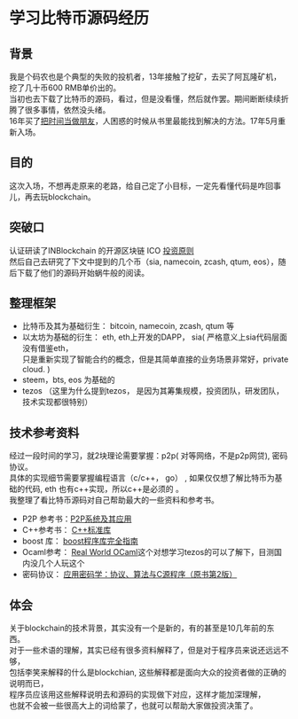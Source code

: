 # 学习比特币源码经历

## 背景
   我是个码农也是个典型的失败的投机者，13年接触了挖矿，去买了阿瓦隆矿机，挖了几十币600 RMB单价出的。    
   当初也去下载了比特币的源码，看过，但是没看懂，然后就作罢。期间断断续续折腾了很多事情，依然没头绪。    
   16年买了[把时间当做朋友][metathink]，人困惑的时候从书里最能找到解决的方法。17年5月重新入场。       

## 目的
   这次入场，不想再走原来的老路，给自己定了小目标，一定先看懂代码是咋回事儿，再去玩blockchain。

## 突破口
   认证研读了INBlockchain 的开源区块链 ICO [投资原则][inblockchain]    
   然后自己去研究了下文中提到的几个币（sia, namecoin, zcash, qtum, eos），随后下载了他们的源码开始蜗牛般的阅读。    


## 整理框架
   * 比特币及其为基础衍生： bitcoin, namecoin, zcash, qtum 等   
   * 以太坊为基础的衍生： eth,  eth上开发的DAPP， sia( 严格意义上sia代码层面没有借鉴eth，    
   只是重新实现了智能合约的概念，但是其简单直接的业务场景非常好，private cloud. )    
   * steem，bts, eos 为基础的    
   * tezos （这里为什么提到tezos， 是因为其筹集规模，投资团队，研发团队，技术实现都很特别）   


## 技术参考资料
   经过一段时间的学习，就2块理论需要掌握：p2p( 对等网络，不是p2p网贷), 密码协议。    
   具体的实现细节需要掌握编程语言（c/c++， go） , 如果仅仅想了解比特币为基础的代码, eth 也有c++实现，所以c++是必须的 。    
   我整理了看比特币源码对自己帮助最大的一些资料和参考书。    
   
   * P2P 参考书：[P2P系统及其应用][p2p]
   * C++参考书： [C++标准库][c++] 
   * boost 库：  [boost程序库完全指南][boost]
   * Ocaml参考： [Real World OCaml][ocaml]这个对想学习tezos的可以了解下，目测国内没几个人玩这个
   * 密码协议：  [应用密码学：协议、算法与C源程序（原书第2版）][crypt]

## 体会
   关于blockchain的技术背景，其实没有一个是新的，有的甚至是10几年前的东西。   
   对于一些术语的理解，其实已经有很多资料解释了，但是对于程序员来说还远远不够，    
   包括李笑来解释的什么是blockchian, 这些解释都是面向大众的投资者做的正确的说明而已，   
   程序员应该用这些解释说明去和源码的实现做下对应，这样才能加深理解，              
   也就不会被一些很高大上的词给蒙了，也就可以帮助大家做投资决策了。        

[p2p]: https://union-click.jd.com/jdc?d=oGNekr
[c++]: https://union-click.jd.com/jdc?d=39XS7i
[boost]:https://union-click.jd.com/jdc?d=Fv77Bs
[ocaml]:https://union-click.jd.com/jdc?d=QQq61i
[crypt]:https://union-click.jd.com/jdc?d=jvvVSF
[inblockchain]:https://github.com/xiaolai/INB-Principles/blob/master/Chinese.md
[metathink]:https://union-click.jd.com/jdc?d=gQ9sXp







